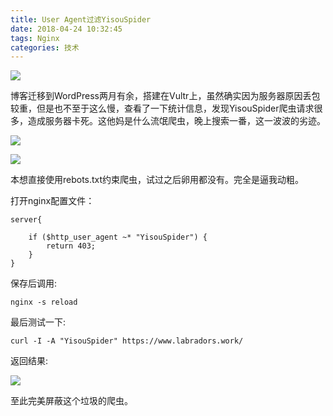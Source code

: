 ```yaml
---
title: User Agent过滤YisouSpider
date: 2018-04-24 10:32:45
tags: Nginx
categories: 技术
---
```


![](https://ws1.sinaimg.cn/large/c0bee4a0gy1fqnz4x7gqwj20f10ast91.jpg)

博客迁移到WordPress两月有余，搭建在Vultr上，虽然确实因为服务器原因丢包较重，但是也不至于这么慢，查看了一下统计信息，发现YisouSpider爬虫请求很多，造成服务器卡死。这他妈是什么流氓爬虫，晚上搜索一番，这一波波的劣迹。

<!--more-->

![](https://ws1.sinaimg.cn/large/c0bee4a0gy1fqnxzwg4kij20ij056dg2.jpg)



![](https://ws1.sinaimg.cn/large/c0bee4a0gy1fqny07u03hj20it0fedhg.jpg)

本想直接使用rebots.txt约束爬虫，试过之后卵用都没有。完全是逼我动粗。

打开nginx配置文件：

```
server{
    
	if ($http_user_agent ~* "YisouSpider") {
		return 403;
	}
}
```

保存后调用:

```shell
nginx -s reload
```

最后测试一下:

```shell
curl -I -A "YisouSpider" https://www.labradors.work/
```

返回结果:

![](https://ws1.sinaimg.cn/large/c0bee4a0gy1fqny75f3hfj20uu04974f.jpg)

至此完美屏蔽这个垃圾的爬虫。